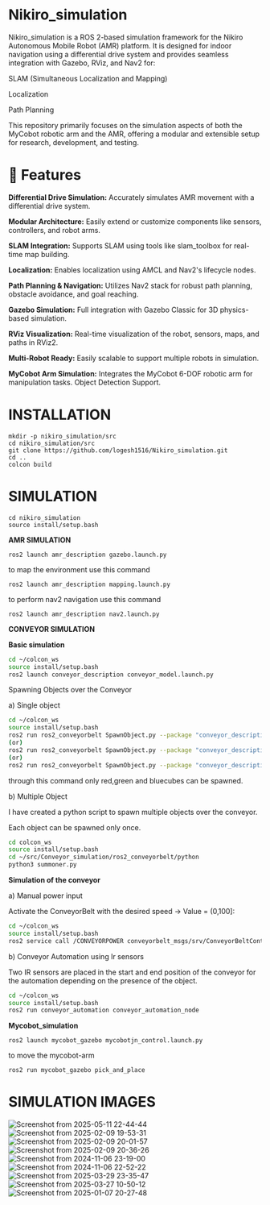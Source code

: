 # Nikiro_simulation
Nikiro_simulation is a ROS 2-based simulation framework for the Nikiro Autonomous Mobile Robot (AMR) platform. It is designed for indoor navigation using a differential drive system and provides seamless integration with Gazebo, RViz, and Nav2 for:

SLAM (Simultaneous Localization and Mapping)

Localization

Path Planning

This repository primarily focuses on the simulation aspects of both the MyCobot robotic arm and the AMR, offering a modular and extensible setup for research, development, and testing.

# 🚀 Features

  **Differential Drive Simulation:** Accurately simulates AMR movement with a differential drive system.
  
  **Modular Architecture:** Easily extend or customize components like sensors, controllers, and robot arms.
  
  **SLAM Integration:** Supports SLAM using tools like slam_toolbox for real-time map building.
  
  **Localization:** Enables localization using AMCL and Nav2's lifecycle nodes.
  
  **Path Planning & Navigation:** Utilizes Nav2 stack for robust path planning, obstacle avoidance, and goal reaching.
  
  **Gazebo Simulation:** Full integration with Gazebo Classic for 3D physics-based simulation.
  
  **RViz Visualization:** Real-time visualization of the robot, sensors, maps, and paths in RViz2.
  
  **Multi-Robot Ready:** Easily scalable to support multiple robots in simulation.
  
  **MyCobot Arm Simulation:** Integrates the MyCobot 6-DOF robotic arm for manipulation tasks.
  Object Detection Support.

# INSTALLATION
```
mkdir -p nikiro_simulation/src
cd nikiro_simulation/src
git clone https://github.com/logesh1516/Nikiro_simulation.git
cd ..
colcon build
```
# SIMULATION 

```
cd nikiro_simulation
source install/setup.bash
```
**AMR SIMULATION**
```
ros2 launch amr_description gazebo.launch.py
```
to map the environment use this command

```
ros2 launch amr_description mapping.launch.py
```
to perform nav2 navigation use this command
```
ros2 launch amr_description nav2.launch.py
```
**CONVEYOR SIMULATION**

**Basic simulation**

```sh
cd ~/colcon_ws
source install/setup.bash
ros2 launch conveyor_description conveyor_model.launch.py 
```
Spawning Objects over the Conveyor

a) Single object

```sh
cd ~/colcon_ws
source install/setup.bash
ros2 run ros2_conveyorbelt SpawnObject.py --package "conveyor_description" --urdf "redcube.urdf" --name "redcube" --x -0.2 --y 0 --z 1
(or)
ros2 run ros2_conveyorbelt SpawnObject.py --package "conveyor_description" --urdf "bluecube.urdf" --name "bluecube" --x -0.2 --y 0 --z 1
(or)
ros2 run ros2_conveyorbelt SpawnObject.py --package "conveyor_description" --urdf "greencube.urdf" --name "greencube" --x -0.2 --y 0 --z 1
```
through this command only red,green and bluecubes can be spawned.

b) Multiple Object

I have created a python script to spawn multiple objects over the conveyor.

Each object can be spawned only once.

```sh
cd colcon_ws
source install/setup.bash
cd ~/src/Conveyor_simulation/ros2_conveyorbelt/python
python3 summoner.py
```
**Simulation of the conveyor**

a) Manual power input

Activate the ConveyorBelt with the desired speed -> Value = (0,100]:

```sh
cd ~/colcon_ws
source install/setup.bash
ros2 service call /CONVEYORPOWER conveyorbelt_msgs/srv/ConveyorBeltControl "{power: --}"

```
b) Conveyor Automation using Ir sensors

Two IR sensors are placed in the start and end position of the conveyor for the automation depending on the presence of the object.

```sh
cd ~/colcon_ws
source install/setup.bash
ros2 run conveyor_automation conveyor_automation_node
```
**Mycobot_simulation**

```
ros2 launch mycobot_gazebo mycobotjn_control.launch.py
```
to move the mycobot-arm 
```
ros2 run mycobot_gazebo pick_and_place
```
# SIMULATION IMAGES
![Screenshot from 2025-05-11 22-44-44](https://github.com/user-attachments/assets/aef01611-3f4d-450a-b539-3f6b1ba52c6d)
![Screenshot from 2025-02-09 19-53-31](https://github.com/user-attachments/assets/dd4af00a-3e8d-4e7c-a134-7c5d580e141b)
![Screenshot from 2025-02-09 20-01-57](https://github.com/user-attachments/assets/253ebebc-489d-4ee7-89aa-68d6d321e1ea)
![Screenshot from 2025-02-09 20-36-26](https://github.com/user-attachments/assets/b163a8eb-8576-47a0-bdef-fbba2a5f7504)
![Screenshot from 2024-11-06 23-19-00](https://github.com/user-attachments/assets/f7070e00-396c-4c26-96d4-45eea8033aa4)
![Screenshot from 2024-11-06 22-52-22](https://github.com/user-attachments/assets/78f59595-f534-498f-b012-c187b09fc3e8)
![Screenshot from 2025-03-29 23-35-47](https://github.com/user-attachments/assets/a16476db-2154-4a29-91ff-84b55276e70e)
![Screenshot from 2025-03-27 10-50-12](https://github.com/user-attachments/assets/df5a2f87-f379-4033-b55d-4262d6de225d)
![Screenshot from 2025-01-07 20-27-48](https://github.com/user-attachments/assets/56a8ea1b-e843-4ad6-9a2e-66fd26833575)





